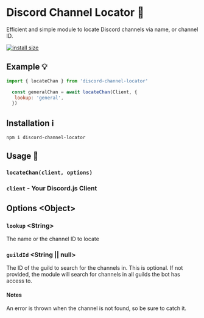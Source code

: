 # Discord Channel Locator 🔎

Efficient and simple module to locate Discord channels via name, or channel ID.

[![install size](https://packagephobia.com/badge?p=discord.js@14.11.0)](https://packagephobia.com/result?p=discord.js@14.11.0)

## Example 💡

```js
import { locateChan } from 'discord-channel-locator'

  const generalChan = await locateChan(Client, {
   lookup: 'general',
  })
```

## Installation ℹ️

`npm i discord-channel-locator`

## Usage 📝

### `locateChan(client, options)`

### `client` - Your Discord.js Client

## Options <Object\>

### `lookup` <String\>

The name or the channel ID to locate

### `guildId` <String || null>

The ID of the guild to search for the channels in. This is optional. If not provided, the module will search for channels in all guilds the bot has access to.

#### Notes

An error is thrown when the channel is not found, so be sure to catch it.
